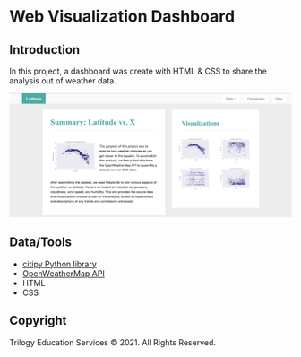 # Web Visualization Dashboard

## Introduction
In this project, a dashboard was create with HTML & CSS to share the analysis out of weather data.

![homepage](Images/homepage.png)


## Data/Tools
* [citipy Python library](https://pypi.python.org/pypi/citipy)
* [OpenWeatherMap API](https://openweathermap.org/api)
* HTML
* CSS


## Copyright

Trilogy Education Services © 2021. All Rights Reserved.
